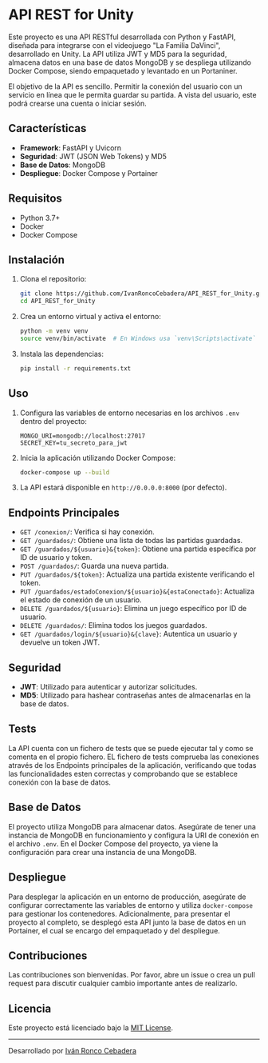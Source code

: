 # API REST for Unity

Este proyecto es una API RESTful desarrollada con Python y FastAPI, diseñada para integrarse con el videojuego "La Familia DaVinci", desarrollado en Unity. La API utiliza JWT y MD5 para la seguridad, almacena datos en una base de datos MongoDB y se despliega utilizando Docker Compose, siendo empaquetado y levantado en un Portaniner.

El objetivo de la API es sencillo. Permitir la conexión del usuario con un servicio en línea que le permita guardar su partida. A vista del usuario, este podrá crearse una cuenta o iniciar sesión.

## Características

- **Framework**: FastAPI y Uvicorn
- **Seguridad**: JWT (JSON Web Tokens) y MD5
- **Base de Datos**: MongoDB
- **Despliegue**: Docker Compose y Portainer

## Requisitos

- Python 3.7+
- Docker
- Docker Compose

## Instalación

1. Clona el repositorio:
    ```bash
    git clone https://github.com/IvanRoncoCebadera/API_REST_for_Unity.git
    cd API_REST_for_Unity
    ```

2. Crea un entorno virtual y activa el entorno:
    ```bash
    python -m venv venv
    source venv/bin/activate  # En Windows usa `venv\Scripts\activate`
    ```

3. Instala las dependencias:
    ```bash
    pip install -r requirements.txt
    ```

## Uso

1. Configura las variables de entorno necesarias en los archivos `.env` dentro del proyecto:
    ```plaintext
    MONGO_URI=mongodb://localhost:27017
    SECRET_KEY=tu_secreto_para_jwt
    ```

2. Inicia la aplicación utilizando Docker Compose:
    ```bash
    docker-compose up --build
    ```

3. La API estará disponible en `http://0.0.0.0:8000` (por defecto).

## Endpoints Principales

- `GET /conexion/`: Verifica si hay conexión.
- `GET /guardados/`: Obtiene una lista de todas las partidas guardadas.
- `GET /guardados/${usuario}&{token}`: Obtiene una partida específica por ID de usuario y token.
- `POST /guardados/`: Guarda una nueva partida.
- `PUT /guardados/${token}`: Actualiza una partida existente verificando el token.
- `PUT /guardados/estadoConexion/${usuario}&{estaConectado}`: Actualiza el estado de conexión de un usuario.
- `DELETE /guardados/${usuario}`: Elimina un juego específico por ID de usuario.
- `DELETE /guardados/`: Elimina todos los juegos guardados.
- `GET /guardados/login/${usuario}&{clave}`: Autentica un usuario y devuelve un token JWT.

## Seguridad

- **JWT**: Utilizado para autenticar y autorizar solicitudes.
- **MD5**: Utilizado para hashear contraseñas antes de almacenarlas en la base de datos.

## Tests

La API cuenta con un fichero de tests que se puede ejecutar tal y como se comenta en el propio fichero. EL fichero de tests comprueba las conexiones através de los Endpoints principales de la aplicación, verificando que todas las funcionalidades esten correctas y comprobando que se establece conexión con la base de datos.

## Base de Datos

El proyecto utiliza MongoDB para almacenar datos. Asegúrate de tener una instancia de MongoDB en funcionamiento y configura la URI de conexión en el archivo `.env`. En el Docker Compose del proyecto, ya viene la configuración para crear una instancia de una MongoDB.

## Despliegue

Para desplegar la aplicación en un entorno de producción, asegúrate de configurar correctamente las variables de entorno y utiliza `docker-compose` para gestionar los contenedores. Adicionalmente, para presentar el proyecto al completo, se desplegó esta API junto la base de datos en un Portainer, el cual se encargo del empaquetado y del despliegue.

## Contribuciones

Las contribuciones son bienvenidas. Por favor, abre un issue o crea un pull request para discutir cualquier cambio importante antes de realizarlo.

## Licencia

Este proyecto está licenciado bajo la [MIT License](LICENSE).

---

Desarrollado por [Iván Ronco Cebadera](https://github.com/IvanRoncoCebadera)
